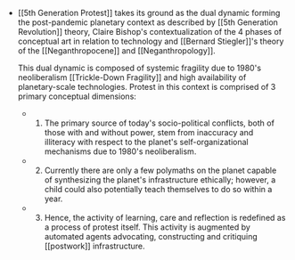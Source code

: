 - [[5th Generation Protest]] takes its ground as the dual dynamic forming the post-pandemic planetary context as described by [[5th Generation Revolution]] theory, Claire Bishop's contextualization of the 4 phases of conceptual art in relation to technology and [[Bernard Stiegler]]'s theory of the [[Neganthropocene]] and [[Neganthropology]].
  
  This dual dynamic is composed of systemic fragility due to 1980's neoliberalism [[Trickle-Down Fragility]] and high availability of planetary-scale technologies. Protest in this context is comprised of 3 primary conceptual dimensions:
	- 1. The primary source of today's socio-political conflicts, both of those with and without power, stem from inaccuracy and illiteracy with respect to the planet's self-organizational mechanisms due to 1980's neoliberalism.
	- 2. Currently there are only a few polymaths on the planet capable of synthesizing the planet's infrastructure ethically; however, a child could also potentially teach themselves to do so within a year.
	- 3. Hence, the activity of learning, care and reflection is redefined as a process of protest itself. This activity is augmented by automated agents advocating, constructing and critiquing [[postwork]] infrastructure.
